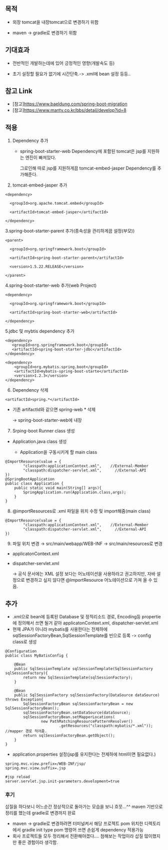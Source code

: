 
## 목적

- 외장 tomcat을 내장tomcat으로 변경하기 위함

- maven → gradle로 변경하기 위함



## 기대효과

- 전반적인 개발하는데에 있어 긍정적인 영향(개발속도 등)

-  초기 설정할 필요가 없기에 시간단축.->  .xml에 bean 설정 등등.. 



## 참고 Link

- [참고]https://www.baeldung.com/spring-boot-migration
- [참고]https://www.manty.co.kr/bbs/detail/develop?id=8

## 적용 

1. Dependency 추가

   - spring-boot-starter-web Dependency에 포함된 tomcat은 jsp를 지원하는 엔진이 빠져있다. <br>

      그로인해 따로 jsp를 지원하게끔 tomcat-embed-jasper Dependency를 추가해준다.



2. tomcat-embed-jasper 추가
 
```
<dependency> 

  <groupId>org.apache.tomcat.embed</groupId> 

  <artifactId>tomcat-embed-jasper</artifactId> 

</dependency>

```


3.spring-boot-starter-parent 추가(종속성을 관리하게끔 설정(부모))


```
<parent>

  <groupId>org.springframework.boot</groupId>

  <artifactId>spring-boot-starter-parent</artifactId> 

  <version>1.5.22.RELEASE</version> 

</parent>
```


4.spring-boot-starter-web 추가(web Project)

```
<dependency> 

  <groupId>org.springframework.boot</groupId>

  <artifactId>spring-boot-starter-web</artifactId>

</dependency>
 ```


5.jdbc 및 mybtis dependency 추가

 ```
 <dependency>
    <groupId>org.springframework.boot</groupId>
    <artifactId>spring-boot-starter-jdbc</artifactId>
</dependency>
```
```
<dependency>
    <groupId>org.mybatis.spring.boot</groupId>
    <artifactId>mybatis-spring-boot-starte</artifactId>
    <version>1.2.3</version>
</dependency>
```


6. Dependency 삭제

```
<artifactId>spring.*</artifactId>
```

 - 기존 artifactId와 같으면 spring-web * 삭제

    → spring-boot-starter-web에 내장


7. Srping-boot Runner class 생성

- Application.java class 생성

  - Application을 구동시키게 할 main class

```
@ImportResource(value = {
        "classpath:applicationContext.xml",    //External-Member
        "classpath:dispatcher-servlet.xml",      //External-API
})
@SpringBootApplication
public class Application {
    public static void main(String[] args){
        SpringApplication.run(Application.class,args);
    }
}
```


8. @importResources로 .xml 파일을 위치 수정 및 import해줌(main class)
```
@ImportResource(value = {
        "classpath:applicationContext.xml",    //External-Member
        "classpath:dispatcher-servlet.xml",      //External-API
})
```


9. 파일 위치 변경 → src/main/webapp/WEB-INF → src/main/resources로 변경

- applicatonContext.xml

- dispatcher-servlet.xml

   → 공식 문서에는 XML 설정 보다는 어노테이션을 사용하라고 권고하지만, 자바 설정으로 변경하고 싶지 않다면 @ImportResource 어노테이션으로 가져 올 수 있음.
   

## 추가
- .xml으로 bean에 등록된 Database 및 정적리소드 경로, Encoding등 propertie에 정의해서 쓰면 될거 같아 applicatonContext.xml, dispatcher-servlet.xml
- 현재 JPA가 아니라 mybatis를 사용한다는 전제하에 sqlSessionFactoryBean,SqlSessionTemplate를 빈으로 등록 -> config class로 생성
```
@Configuration
public class MyBatisConfig {

    @Bean
    public SqlSessionTemplate sqlSessionTemplate(SqlSessionFactory sqlSessionFactory){
        return new SqlSessionTemplate(sqlSessionFactory);
    }

    @Bean
    public SqlSessionFactory sqlSessionFactory(DataSource dataSource) throws Exception{
        SqlSessionFactoryBean sqlSessionFactoryBean = new SqlSessionFactoryBean();
        sqlSessionFactoryBean.setDataSource(dataSource);
        sqlSessionFactoryBean.setMapperLocations(
                new PathMatchingResourcePatternResolver()
                        .getResources("classpath:mybatis/*.xml")); //mapper 경로 적어줌.
        return sqlSessionFactoryBean.getObject();
    }
}
```


- application.properties 설정(jsp를 유지한다는 전제하에 html이면 필요없다.)
```
spring.mvc.view.prefix=/WEB-INF/jsp/
spring.mvc.view.suffix=.jsp

#jsp reload
server.servlet.jsp.init-parameters.development=true
```

### 후기
삽질을 하다보니 어느순간 정상적으로 돌아가는 모습을 보니 흐뭇...^^ maven 기반으로 정리를 했는데 gradle로 변경까지 완료<br>
- maven -> gradle로 변경하려면 터미널켜서 해당 프로젝트 pom 위치한 디렉토리에서 gradle init type pom 명령어 쓰면 손쉽게 dependency 적용가능
- 회사 프로젝트들 모두 정리해서 전환해야겠다.... 첨해보는 작업이라 삽질 많이했지만 좋은 경험이라 생각함. 








